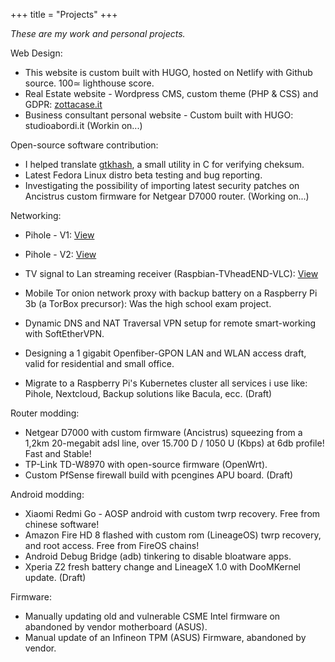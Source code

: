 +++
title = "Projects"
+++

_These are my work and personal projects._

Web Design:

* This website is custom built with HUGO, hosted on Netlify with Github source. 100≃ lighthouse score. 
* Real Estate website - Wordpress CMS, custom theme (PHP & CSS) and GDPR: <a href="https://www.zottacase.it">zottacase.it</a>
* Business consultant personal website - Custom built with HUGO: studioabordi.it (Workin on...)

Open-source software contribution:

* I helped translate <a href="https://github.com/tristanheaven/gtkhash">gtkhash</a>, a small utility in C for verifying cheksum.
* Latest Fedora Linux distro beta testing and bug reporting.
* Investigating the possibility of importing latest security patches on Ancistrus custom firmware for Netgear D7000 router. (Working on...)

Networking:

* Pihole - V1: <a href="https://www.dropbox.com/s/1hi3z70x1bjkyrz/pihole.JPG?dl=0">View</a>
* Pihole - V2: <a href="https://www.dropbox.com/s/n4hi4smvbfdod5t/2.jpg?dl=0">View</a>
* TV signal to Lan streaming receiver (Raspbian-TVheadEND-VLC): <a href="https://www.dropbox.com/s/jqgjcahtn6vwgqy/3.jpg?dl=0">View</a>
* Mobile Tor onion network proxy with backup battery on a Raspberry Pi 3b (a TorBox precursor): Was the high school exam project.
* Dynamic DNS and NAT Traversal VPN setup for remote smart-working with SoftEtherVPN. 
* Designing a 1 gigabit Openfiber-GPON LAN and WLAN access draft, valid for residential and small office.

* Migrate to a Raspberry Pi's Kubernetes cluster all services i use like: Pihole, Nextcloud, Backup solutions like Bacula, ecc. (Draft)

Router modding:

* Netgear D7000 with custom firmware (Ancistrus) squeezing from a 1,2km 20-megabit adsl line, over 15.700 D / 1050 U (Kbps) at 6db profile! Fast and Stable!
* TP-Link TD-W8970 with open-source firmware (OpenWrt).
* Custom PfSense firewall build with pcengines APU board. (Draft)

Android modding:

* Xiaomi Redmi Go - AOSP android with custom twrp recovery. Free from chinese software!
* Amazon Fire HD 8 flashed with custom rom (LineageOS) twrp recovery, and root access. Free from FireOS chains!
* Android Debug Bridge (adb) tinkering to disable bloatware apps.
* Xperia Z2 fresh battery change and LineageX 1.0 with DooMKernel update. (Draft)

Firmware:

* Manually updating old and vulnerable CSME Intel firmware on abandoned by vendor motherboard (ASUS).
* Manual update of an Infineon TPM (ASUS) Firmware, abandoned by vendor.